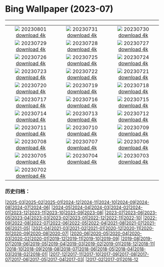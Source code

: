 # Bing Wallpaper (2023-07)
**************
| | | |
| :----: | :----: | :----: |
| ![](https://www.bing.com/th?id=OHR.DenaliClimber_DE-DE2152718448_1920x1080.jpg) 20230801 [download 4k](https://www.bing.com/th?id=OHR.DenaliClimber_DE-DE2152718448_UHD.jpg) | ![](https://www.bing.com/th?id=OHR.RockHouse_DE-DE8842375533_1920x1080.jpg) 20230731 [download 4k](https://www.bing.com/th?id=OHR.RockHouse_DE-DE8842375533_UHD.jpg) | ![](https://www.bing.com/th?id=OHR.FoxCubs_DE-DE0132480419_1920x1080.jpg) 20230730 [download 4k](https://www.bing.com/th?id=OHR.FoxCubs_DE-DE0132480419_UHD.jpg) |
| ![](https://www.bing.com/th?id=OHR.TigerIndia_DE-DE7523185756_1920x1080.jpg) 20230729 [download 4k](https://www.bing.com/th?id=OHR.TigerIndia_DE-DE7523185756_UHD.jpg) | ![](https://www.bing.com/th?id=OHR.SanBlasIslands_DE-DE7177823462_1920x1080.jpg) 20230728 [download 4k](https://www.bing.com/th?id=OHR.SanBlasIslands_DE-DE7177823462_UHD.jpg) | ![](https://www.bing.com/th?id=OHR.ParisLouvre_DE-DE5257650746_1920x1080.jpg) 20230727 [download 4k](https://www.bing.com/th?id=OHR.ParisLouvre_DE-DE5257650746_UHD.jpg) |
| ![](https://www.bing.com/th?id=OHR.MangrovePark_DE-DE4871717543_1920x1080.jpg) 20230726 [download 4k](https://www.bing.com/th?id=OHR.MangrovePark_DE-DE4871717543_UHD.jpg) | ![](https://www.bing.com/th?id=OHR.LasLagunas_DE-DE3855429319_1920x1080.jpg) 20230725 [download 4k](https://www.bing.com/th?id=OHR.LasLagunas_DE-DE3855429319_UHD.jpg) | ![](https://www.bing.com/th?id=OHR.ZebraCousins_DE-DE3138525092_1920x1080.jpg) 20230724 [download 4k](https://www.bing.com/th?id=OHR.ZebraCousins_DE-DE3138525092_UHD.jpg) |
| ![](https://www.bing.com/th?id=OHR.TeaEstate_DE-DE1060002531_1920x1080.jpg) 20230723 [download 4k](https://www.bing.com/th?id=OHR.TeaEstate_DE-DE1060002531_UHD.jpg) | ![](https://www.bing.com/th?id=OHR.HammockDay_DE-DE0611362682_1920x1080.jpg) 20230722 [download 4k](https://www.bing.com/th?id=OHR.HammockDay_DE-DE0611362682_UHD.jpg) | ![](https://www.bing.com/th?id=OHR.BridgeNorway_DE-DE0132914510_1920x1080.jpg) 20230721 [download 4k](https://www.bing.com/th?id=OHR.BridgeNorway_DE-DE0132914510_UHD.jpg) |
| ![](https://www.bing.com/th?id=OHR.MoonDayArtemis_DE-DE8692746129_1920x1080.jpg) 20230720 [download 4k](https://www.bing.com/th?id=OHR.MoonDayArtemis_DE-DE8692746129_UHD.jpg) | ![](https://www.bing.com/th?id=OHR.CrescentLake_DE-DE8242046446_1920x1080.jpg) 20230719 [download 4k](https://www.bing.com/th?id=OHR.CrescentLake_DE-DE8242046446_UHD.jpg) | ![](https://www.bing.com/th?id=OHR.HinterseeLake_DE-DE7814491503_1920x1080.jpg) 20230718 [download 4k](https://www.bing.com/th?id=OHR.HinterseeLake_DE-DE7814491503_UHD.jpg) |
| ![](https://www.bing.com/th?id=OHR.CavanCastle_DE-DE6494327966_1920x1080.jpg) 20230717 [download 4k](https://www.bing.com/th?id=OHR.CavanCastle_DE-DE6494327966_UHD.jpg) | ![](https://www.bing.com/th?id=OHR.BearHoleBrook_DE-DE2188563050_1920x1080.jpg) 20230716 [download 4k](https://www.bing.com/th?id=OHR.BearHoleBrook_DE-DE2188563050_UHD.jpg) | ![](https://www.bing.com/th?id=OHR.CastelmazzanoSunrise_DE-DE1863686096_1920x1080.jpg) 20230715 [download 4k](https://www.bing.com/th?id=OHR.CastelmazzanoSunrise_DE-DE1863686096_UHD.jpg) |
| ![](https://www.bing.com/th?id=OHR.BerlinBotanicGarden_DE-DE9639531635_1920x1080.jpg) 20230714 [download 4k](https://www.bing.com/th?id=OHR.BerlinBotanicGarden_DE-DE9639531635_UHD.jpg) | ![](https://www.bing.com/th?id=OHR.ZhangyeGeopark_DE-DE5899519482_1920x1080.jpg) 20230713 [download 4k](https://www.bing.com/th?id=OHR.ZhangyeGeopark_DE-DE5899519482_UHD.jpg) | ![](https://www.bing.com/th?id=OHR.HinterseeBavaria_DE-DE6864169933_1920x1080.jpg) 20230712 [download 4k](https://www.bing.com/th?id=OHR.HinterseeBavaria_DE-DE6864169933_UHD.jpg) |
| ![](https://www.bing.com/th?id=OHR.WorldPopDay_DE-DE5116367774_1920x1080.jpg) 20230711 [download 4k](https://www.bing.com/th?id=OHR.WorldPopDay_DE-DE5116367774_UHD.jpg) | ![](https://www.bing.com/th?id=OHR.SomersetLavender_DE-DE4562523313_1920x1080.jpg) 20230710 [download 4k](https://www.bing.com/th?id=OHR.SomersetLavender_DE-DE4562523313_UHD.jpg) | ![](https://www.bing.com/th?id=OHR.MoselleRiver_DE-DE4111519220_1920x1080.jpg) 20230709 [download 4k](https://www.bing.com/th?id=OHR.MoselleRiver_DE-DE4111519220_UHD.jpg) |
| ![](https://www.bing.com/th?id=OHR.CooperChapel_DE-DE3457658081_1920x1080.jpg) 20230708 [download 4k](https://www.bing.com/th?id=OHR.CooperChapel_DE-DE3457658081_UHD.jpg) | ![](https://www.bing.com/th?id=OHR.CocoaPods_DE-DE2913342823_1920x1080.jpg) 20230707 [download 4k](https://www.bing.com/th?id=OHR.CocoaPods_DE-DE2913342823_UHD.jpg) | ![](https://www.bing.com/th?id=OHR.KissingPenguins_DE-DE4462202063_1920x1080.jpg) 20230706 [download 4k](https://www.bing.com/th?id=OHR.KissingPenguins_DE-DE4462202063_UHD.jpg) |
| ![](https://www.bing.com/th?id=OHR.CorfuBeach_DE-DE3578833784_1920x1080.jpg) 20230705 [download 4k](https://www.bing.com/th?id=OHR.CorfuBeach_DE-DE3578833784_UHD.jpg) | ![](https://www.bing.com/th?id=OHR.GrasslandsNationalParkSaskachewan_DE-DE4287828345_1920x1080.jpg) 20230704 [download 4k](https://www.bing.com/th?id=OHR.GrasslandsNationalParkSaskachewan_DE-DE4287828345_UHD.jpg) | ![](https://www.bing.com/th?id=OHR.CoyoteBanff_DE-DE4348536684_1920x1080.jpg) 20230703 [download 4k](https://www.bing.com/th?id=OHR.CoyoteBanff_DE-DE4348536684_UHD.jpg) |
| ![](https://www.bing.com/th?id=OHR.HalfwayBoats_DE-DE4239098314_1920x1080.jpg) 20230702 [download 4k](https://www.bing.com/th?id=OHR.HalfwayBoats_DE-DE4239098314_UHD.jpg) |  |  |

### 历史归档：

|[2025-03](/../2025-03/2025-03.md)|[2025-02](/../2025-02/2025-02.md)|[2025-01](/../2025-01/2025-01.md)|[2024-12](/../2024-12/2024-12.md)|[2024-11](/../2024-11/2024-11.md)|[2024-10](/../2024-10/2024-10.md)|[2024-09](/../2024-09/2024-09.md)|[2024-08](/../2024-08/2024-08.md)|[2024-07](/../2024-07/2024-07.md)|[2024-06](/../2024-06/2024-06.md)|
|[2024-05](/../2024-05/2024-05.md)|[2024-04](/../2024-04/2024-04.md)|[2024-03](/../2024-03/2024-03.md)|[2024-02](/../2024-02/2024-02.md)|[2024-01](/../2024-01/2024-01.md)|[2023-12](/../2023-12/2023-12.md)|[2023-11](/../2023-11/2023-11.md)|[2023-10](/../2023-10/2023-10.md)|[2023-09](/../2023-09/2023-09.md)|[2023-08](/../2023-08/2023-08.md)|
|[2023-07](/2023-07.md)|[2023-06](/../2023-06/2023-06.md)|[2023-05](/../2023-05/2023-05.md)|[2023-04](/../2023-04/2023-04.md)|[2023-03](/../2023-03/2023-03.md)|[2023-02](/../2023-02/2023-02.md)|[2023-01](/../2023-01/2023-01.md)|[2022-12](/../2022-12/2022-12.md)|[2022-11](/../2022-11/2022-11.md)|[2022-10](/../2022-10/2022-10.md)|
|[2022-09](/../2022-09/2022-09.md)|[2022-08](/../2022-08/2022-08.md)|[2022-07](/../2022-07/2022-07.md)|[2022-06](/../2022-06/2022-06.md)|[2022-05](/../2022-05/2022-05.md)|[2022-04](/../2022-04/2022-04.md)|[2021-08](/../2021-08/2021-08.md)|[2021-07](/../2021-07/2021-07.md)|[2021-06](/../2021-06/2021-06.md)|[2021-05](/../2021-05/2021-05.md)|
|[2021-04](/../2021-04/2021-04.md)|[2021-03](/../2021-03/2021-03.md)|[2021-02](/../2021-02/2021-02.md)|[2021-01](/../2021-01/2021-01.md)|[2020-12](/../2020-12/2020-12.md)|[2020-11](/../2020-11/2020-11.md)|[2020-10](/../2020-10/2020-10.md)|[2020-09](/../2020-09/2020-09.md)|[2020-08](/../2020-08/2020-08.md)|[2020-07](/../2020-07/2020-07.md)|
|[2020-06](/../2020-06/2020-06.md)|[2020-05](/../2020-05/2020-05.md)|[2020-04](/../2020-04/2020-04.md)|[2020-03](/../2020-03/2020-03.md)|[2020-02](/../2020-02/2020-02.md)|[2020-01](/../2020-01/2020-01.md)|[2019-12](/../2019-12/2019-12.md)|[2019-11](/../2019-11/2019-11.md)|[2019-10](/../2019-10/2019-10.md)|[2019-09](/../2019-09/2019-09.md)|
|[2019-08](/../2019-08/2019-08.md)|[2019-07](/../2019-07/2019-07.md)|[2019-06](/../2019-06/2019-06.md)|[2019-05](/../2019-05/2019-05.md)|[2019-04](/../2019-04/2019-04.md)|[2019-03](/../2019-03/2019-03.md)|[2019-02](/../2019-02/2019-02.md)|[2019-01](/../2019-01/2019-01.md)|[2018-12](/../2018-12/2018-12.md)|[2018-11](/../2018-11/2018-11.md)|
|[2018-10](/../2018-10/2018-10.md)|[2018-09](/../2018-09/2018-09.md)|[2018-08](/../2018-08/2018-08.md)|[2018-07](/../2018-07/2018-07.md)|[2018-06](/../2018-06/2018-06.md)|[2018-05](/../2018-05/2018-05.md)|[2018-04](/../2018-04/2018-04.md)|[2018-03](/../2018-03/2018-03.md)|[2018-02](/../2018-02/2018-02.md)|[2018-01](/../2018-01/2018-01.md)|
|[2017-12](/../2017-12/2017-12.md)|[2017-11](/../2017-11/2017-11.md)|[2017-10](/../2017-10/2017-10.md)|[2017-09](/../2017-09/2017-09.md)|[2017-08](/../2017-08/2017-08.md)|[2017-07](/../2017-07/2017-07.md)|[2017-06](/../2017-06/2017-06.md)|[2017-05](/../2017-05/2017-05.md)|[2017-04](/../2017-04/2017-04.md)|[2017-03](/../2017-03/2017-03.md)|
|[2017-02](/../2017-02/2017-02.md)|[2017-01](/../2017-01/2017-01.md)|[2016-12](/../2016-12/2016-12.md)